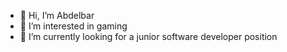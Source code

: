 - 👋 Hi, I’m Abdelbar
- 👀 I’m interested in gaming
- 🌱 I’m currently looking for a junior software developer position 


<!---
Javabar/Javabar is a ✨ special ✨ repository because its `README.md` (this file) appears on your GitHub profile.
You can click the Preview link to take a look at your changes.
--->
